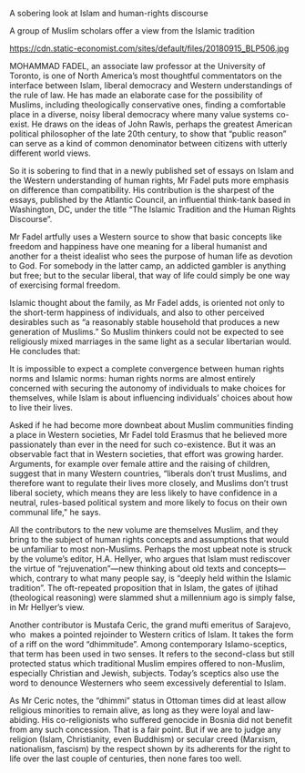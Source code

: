 A sobering look at Islam and human-rights discourse

A group of Muslim scholars offer a view from the Islamic tradition

https://cdn.static-economist.com/sites/default/files/20180915_BLP506.jpg

MOHAMMAD FADEL, an associate law professor at the University of Toronto, is one of North America’s most thoughtful commentators on the interface between Islam, liberal democracy and Western understandings of the rule of law. He has made an elaborate case for the possibility of Muslims, including theologically conservative ones, finding a comfortable place in a diverse, noisy liberal democracy where many value systems co-exist. He draws on the ideas of John Rawls, perhaps the greatest American political philosopher of the late 20th century, to show that “public reason” can serve as a kind of common denominator between citizens with utterly different world views. 

So it is sobering to find that in a  newly published set of essays  on Islam and the Western understanding of human rights, Mr Fadel puts more emphasis on difference than compatibility. His contribution is the sharpest of the essays, published by the Atlantic Council, an influential think-tank based in Washington, DC, under the title “The Islamic Tradition and the Human Rights Discourse”.  

Mr Fadel artfully uses a Western source to show that basic concepts like freedom and happiness have one meaning for a liberal humanist and another for a theist idealist who sees the purpose of human life as devotion to God. For somebody in the latter camp, an addicted gambler is anything but free; but to the secular liberal, that way of life could simply be one way of exercising formal freedom.

Islamic thought about the family, as Mr Fadel adds, is oriented not only to the short-term happiness of individuals, and also to other perceived desirables such as “a reasonably stable household that produces a new generation of Muslims.” So Muslim thinkers could not be expected to see religiously mixed marriages in the same light as a secular libertarian would. He concludes that:

It is impossible to expect a complete convergence between human rights norms and Islamic norms: human rights norms are almost entirely concerned with securing the autonomy of individuals to make choices for themselves, while Islam is about influencing individuals’ choices about how to live their lives. 

Asked if he had become more downbeat about Muslim communities finding a place in Western societies, Mr Fadel told Erasmus that he believed more passionately than ever in the need for such co-existence. But it was an observable fact that in Western societies, that effort was growing harder. Arguments, for example over female attire and the raising of children, suggest that in many Western countries, “liberals don’t trust Muslims, and therefore want to regulate their lives more closely, and Muslims don’t trust liberal society, which means they are less likely to have confidence in a neutral, rules-based political system and more likely to focus on their own communal life," he says.  

All the contributors to the new volume are themselves Muslim, and they bring to the subject of human rights concepts and assumptions that would be unfamiliar to most non-Muslims. Perhaps the most upbeat note is struck by the volume’s editor, H.A. Hellyer, who argues that Islam must rediscover the virtue of “rejuvenation”—new thinking about old texts and concepts—which, contrary to what many people say, is “deeply held within the Islamic tradition”. The oft-repeated proposition that in Islam, the gates of  ijtihad  (theological reasoning) were slammed shut a millennium ago is simply false, in Mr Hellyer’s view. 

Another contributor is Mustafa Ceric, the grand mufti emeritus of Sarajevo, who  makes a pointed rejoinder to Western critics of Islam. It takes the form of a riff on the word “dhimmitude”. Among contemporary Islamo-sceptics, that term has been used in two senses. It refers to the second-class but still protected status which traditional Muslim empires offered to non-Muslim, especially Christian and Jewish, subjects. Today’s sceptics also use the word to denounce Westerners who seem excessively deferential to Islam.

As Mr Ceric notes, the “dhimmi” status in Ottoman times did at least allow religious minorities to remain alive, as long as they were loyal and law-abiding. His co-religionists who suffered genocide in Bosnia did not benefit from any such concession. That is a fair point. But if we are to judge any religion (Islam, Christianity, even Buddhism) or secular creed (Marxism, nationalism, fascism) by the respect shown by its adherents for the right to life over the last couple of centuries, then none fares too well.